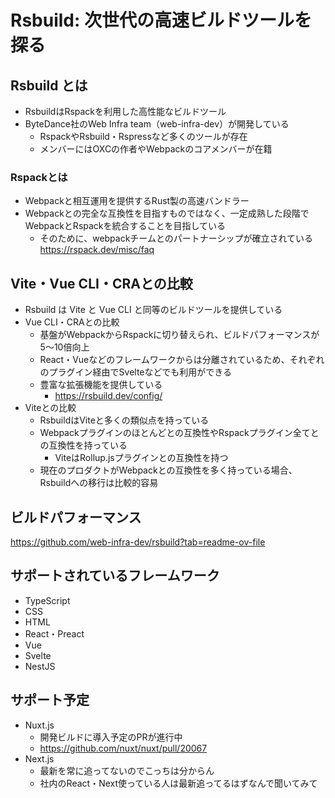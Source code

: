 # Rsbuild: 次世代の高速ビルドツールを探る

## Rsbuild とは

- RsbuildはRspackを利用した高性能なビルドツール
- ByteDance社のWeb Infra team（web-infra-dev）が開発している
  - RspackやRsbuild・Rspressなど多くのツールが存在
  - メンバーにはOXCの作者やWebpackのコアメンバーが在籍

### Rspackとは

- Webpackと相互運用を提供するRust製の高速バンドラー
- Webpackとの完全な互換性を目指すものではなく、一定成熟した段階でWebpackとRspackを統合することを目指している
  - そのために、webpackチームとのパートナーシップが確立されている
https://rspack.dev/misc/faq

## Vite・Vue CLI・CRAとの比較

- Rsbuild は Vite と Vue CLI と同等のビルドツールを提供している
- Vue CLI・CRAとの比較
  - 基盤がWebpackからRspackに切り替えられ、ビルドパフォーマンスが5〜10倍向上
  - React・Vueなどのフレームワークからは分離されているため、それぞれのプラグイン経由でSvelteなどでも利用ができる
  - 豊富な拡張機能を提供している
    - https://rsbuild.dev/config/
- Viteとの比較
  - RsbuildはViteと多くの類似点を持っている
  - Webpackプラグインのほとんどとの互換性やRspackプラグイン全てとの互換性を持っている
    - ViteはRollup.jsプラグインとの互換性を持つ
  - 現在のプロダクトがWebpackとの互換性を多く持っている場合、Rsbuildへの移行は比較的容易


## ビルドパフォーマンス

https://github.com/web-infra-dev/rsbuild?tab=readme-ov-file

## サポートされているフレームワーク

- TypeScript
- CSS
- HTML
- React・Preact
- Vue
- Svelte
- NestJS

## サポート予定

- Nuxt.js
  - 開発ビルドに導入予定のPRが進行中
  - https://github.com/nuxt/nuxt/pull/20067
- Next.js
  - 最新を常に追ってないのでこっちは分からん
  - 社内のReact・Next使っている人は最新追ってるはずなんで聞いてみて
